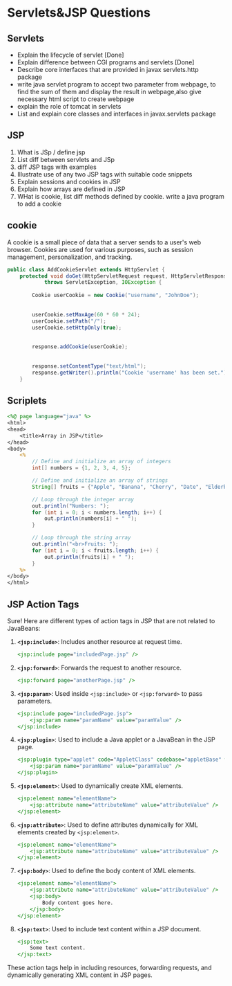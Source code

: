 # Servlets&JSP Questions

## Servlets

- Explain the lifecycle of servlet [Done]
- Explain difference between CGI programs and servlets [Done]
- Describe core interfaces that are provided in javax servlets.http package
- write java servlet program to accept two parameter from webpage, to find the sum of them and display the result in webpage,also give necessary html script to create webpage
- explain the role of tomcat in servlets
- List and explain core classes and interfaces in javax.servlets package
  
## JSP

1. What is JSp / define jsp
2. List diff between servlets and JSp
3. diff JSP tags with examples
4. Illustrate use of any two JSP tags with suitable code snippets
5. Explain sessions and cookies in JSP
6. Explain how arrays are defined in JSP
7. WHat is cookie, list diff methods defined by cookie. write a java program to add a cookie

## cookie

A cookie is a small piece of data that a server sends to a user's web browser.  Cookies are used for various purposes, such as session management, personalization, and tracking.

```java
public class AddCookieServlet extends HttpServlet {
    protected void doGet(HttpServletRequest request, HttpServletResponse response) 
            throws ServletException, IOException {
        
        Cookie userCookie = new Cookie("username", "JohnDoe");
        
        
        userCookie.setMaxAge(60 * 60 * 24); 
        userCookie.setPath("/");
        userCookie.setHttpOnly(true);
        
        
        response.addCookie(userCookie);
        
        
        response.setContentType("text/html");
        response.getWriter().println("Cookie 'username' has been set.");
    }

```

## Scriplets 

```jsp
<%@ page language="java" %>
<html>
<head>
    <title>Array in JSP</title>
</head>
<body>
    <%
        // Define and initialize an array of integers
        int[] numbers = {1, 2, 3, 4, 5};

        // Define and initialize an array of strings
        String[] fruits = {"Apple", "Banana", "Cherry", "Date", "Elderberry"};

        // Loop through the integer array
        out.println("Numbers: ");
        for (int i = 0; i < numbers.length; i++) {
            out.println(numbers[i] + " ");
        }

        // Loop through the string array
        out.println("<br>Fruits: ");
        for (int i = 0; i < fruits.length; i++) {
            out.println(fruits[i] + " ");
        }
    %>
</body>
</html>
```

## JSP Action Tags

Sure! Here are different types of action tags in JSP that are not related to JavaBeans:

1. **`<jsp:include>`**: Includes another resource at request time.
   ```jsp
   <jsp:include page="includedPage.jsp" />
   ```

2. **`<jsp:forward>`**: Forwards the request to another resource.
   ```jsp
   <jsp:forward page="anotherPage.jsp" />
   ```

3. **`<jsp:param>`**: Used inside `<jsp:include>` or `<jsp:forward>` to pass parameters.
   ```jsp
   <jsp:include page="includedPage.jsp">
       <jsp:param name="paramName" value="paramValue" />
   </jsp:include>
   ```

4. **`<jsp:plugin>`**: Used to include a Java applet or a JavaBean in the JSP page.
   ```jsp
   <jsp:plugin type="applet" code="AppletClass" codebase="appletBase" width="300" height="300">
       <jsp:param name="paramName" value="paramValue" />
   </jsp:plugin>
   ```

5. **`<jsp:element>`**: Used to dynamically create XML elements.
   ```jsp
   <jsp:element name="elementName">
       <jsp:attribute name="attributeName" value="attributeValue" />
   </jsp:element>
   ```

6. **`<jsp:attribute>`**: Used to define attributes dynamically for XML elements created by `<jsp:element>`.
   ```jsp
   <jsp:element name="elementName">
       <jsp:attribute name="attributeName" value="attributeValue" />
   </jsp:element>
   ```

7. **`<jsp:body>`**: Used to define the body content of XML elements.
   ```jsp
   <jsp:element name="elementName">
       <jsp:attribute name="attributeName" value="attributeValue" />
       <jsp:body>
           Body content goes here.
       </jsp:body>
   </jsp:element>
   ```

8. **`<jsp:text>`**: Used to include text content within a JSP document.
   ```jsp
   <jsp:text>
       Some text content.
   </jsp:text>
   ```

These action tags help in including resources, forwarding requests, and dynamically generating XML content in JSP pages.